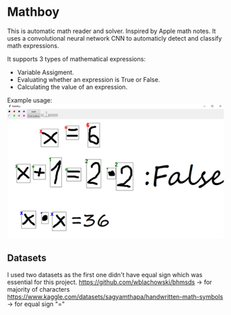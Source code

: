 Mathboy
===
This is automatic math reader and solver. Inspired by Apple math notes.
It uses a convolutional neural network CNN to automaticly detect and classify math expressions.

It supports 3 types of mathematical expressions:
- Variable Assigment.
- Evaluating whether an expression is True or False.
- Calculating the value of an expression.

Example usage:
![example_image](showcase.PNG)

Datasets
---
I used two datasets as the first one didn't have equal sign which was essential for this project.
https://github.com/wblachowski/bhmsds -> for majority of characters\
https://www.kaggle.com/datasets/sagyamthapa/handwritten-math-symbols -> for equal sign "="

